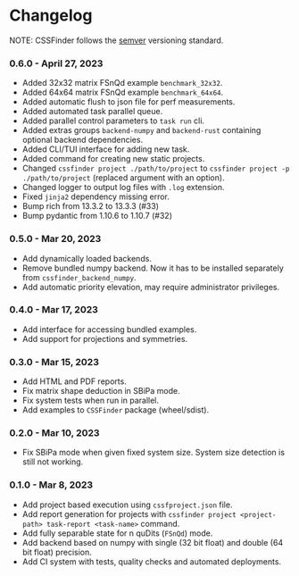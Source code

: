# Changelog

NOTE: CSSFinder follows the [semver](https://semver.org/) versioning standard.

### 0.6.0 - April 27, 2023

- Added 32x32 matrix FSnQd example `benchmark_32x32`.
- Added 64x64 matrix FSnQd example `benchmark_64x64`.
- Added automatic flush to json file for perf measurements.
- Added automated task parallel queue.
- Added parallel control parameters to `task run` cli.
- Added extras groups `backend-numpy` and `backend-rust` containing optional
  backend dependencies.
- Added CLI/TUI interface for adding new task.
- Added command for creating new static projects.
- Changed `cssfinder project ./path/to/project` to
  `cssfinder project -p ./path/to/project` (replaced argument with an option).
- Changed logger to output log files with `.log` extension.
- Fixed `jinja2` dependency missing error.
- Bump rich from 13.3.2 to 13.3.3 (#33)
- Bump pydantic from 1.10.6 to 1.10.7 (#32)

### 0.5.0 - Mar 20, 2023

- Add dynamically loaded backends.
- Remove bundled numpy backend. Now it has to be installed separately from
  `cssfinder_backend_numpy`.
- Add automatic priority elevation, may require administrator privileges.

### 0.4.0 - Mar 17, 2023

- Add interface for accessing bundled examples.
- Add support for projections and symmetries.

### 0.3.0 - Mar 15, 2023

- Add HTML and PDF reports.
- Fix matrix shape deduction in SBiPa mode.
- Fix system tests when run in parallel.
- Add examples to `CSSFinder` package (wheel/sdist).

### 0.2.0 - Mar 10, 2023

- Fix SBiPa mode when given fixed system size. System size detection is still
  not working.

### 0.1.0 - Mar 8, 2023

- Add project based execution using `cssfproject.json` file.
- Add report generation for projects with
  `cssfinder project <project-path> task-report <task-name>` command.
- Add fully separable state for n quDits (`FSnQd`) mode.
- Add backend based on numpy with single (32 bit float) and double (64 bit
  float) precision.
- Add CI system with tests, quality checks and automated deployments.
